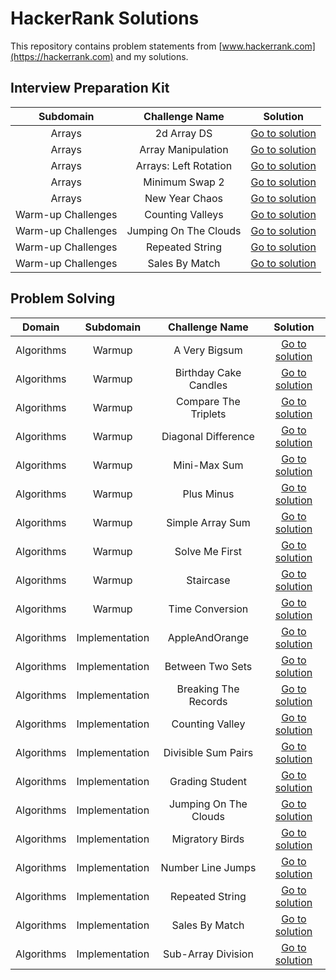 # HackerRank Solutions

This repository contains problem statements from [www.hackerrank.com](https://hackerrank.com) and my solutions.

## Interview Preparation Kit

|     Subdomain      |    Challenge Name     |                                                                             Solution                                                                             |
| :----------------: | :-------------------: | :--------------------------------------------------------------------------------------------------------------------------------------------------------------: |
|       Arrays       |      2d Array DS      |            [Go to solution](https://github.com/ByteBanana/HackerRankSolutions/blob/main/Interview%20Prepare%20Kit/Arrays/2dArray-DS/Solution.java)            |
|       Arrays       |  Array Manipulation   |        [Go to solution](https://github.com/ByteBanana/HackerRankSolutions/blob/main/Interview%20Prepare%20Kit/Arrays/ArrayManipulation/Solution.java)         |
|       Arrays       | Arrays: Left Rotation |       [Go to solution](https://github.com/ByteBanana/HackerRankSolutions/blob/main/Interview%20Prepare%20Kit/Arrays/Arrays-LeftRotation/Solution.java)        |
|       Arrays       |    Minimum Swap 2     |           [Go to solution](https://github.com/ByteBanana/HackerRankSolutions/blob/main/Interview%20Prepare%20Kit/Arrays/MinimumSwap2/Solution.java)           |
|       Arrays       |    New Year Chaos     |           [Go to solution](https://github.com/ByteBanana/HackerRankSolutions/blob/main/Interview%20Prepare%20Kit/Arrays/NewYearChaos/Solution.java)           |
| Warm-up Challenges |   Counting Valleys    |  [Go to solution](https://github.com/ByteBanana/HackerRankSolutions/blob/main/Interview%20Prepare%20Kit/Warm-up%20Challenges/CountingValleys/Solution.java)   |
| Warm-up Challenges | Jumping On The Clouds | [Go to solution](https://github.com/ByteBanana/HackerRankSolutions/blob/main/Interview%20Prepare%20Kit/Warm-up%20Challenges/JumpingOnTheClouds/Solution.java) |
| Warm-up Challenges |    Repeated String    |   [Go to solution](https://github.com/ByteBanana/HackerRankSolutions/blob/main/Interview%20Prepare%20Kit/Warm-up%20Challenges/RepeatedString/Solution.java)   |
| Warm-up Challenges |    Sales By Match     |    [Go to solution](https://github.com/ByteBanana/HackerRankSolutions/blob/main/Interview%20Prepare%20Kit/Warm-up%20Challenges/SalesByMatch/Solution.java)    |

## Problem Solving
|Domain|     Subdomain      |    Challenge Name     |                                                                             Solution                                                                             |
| :----------------: | :----------------: | :-------------------: | :--------------------------------------------------------------------------------------------------------------------------------------------------------------: |
|Algorithms|Warmup|A Very Bigsum|[Go to solution](https://github.com/ByteBanana/HackerRankSolutions/blob/main/Problem%20Solving/Algorithms/Warmup/AVeryBigSum/Solution.cpp)|
|Algorithms|Warmup|Birthday Cake Candles|[Go to solution](https://github.com/ByteBanana/HackerRankSolutions/blob/main/Problem%20Solving/Algorithms/Warmup/BirthdayCakeCandles/Solution.cpp)|
|Algorithms|Warmup|Compare The Triplets|[Go to solution](https://github.com/ByteBanana/HackerRankSolutions/blob/main/Problem%20Solving/Algorithms/Warmup/CompareTheTriplets/Solution.cpp)|
|Algorithms|Warmup|Diagonal Difference|[Go to solution](https://github.com/ByteBanana/HackerRankSolutions/blob/main/Problem%20Solving/Algorithms/Warmup/DiagonalDifference/Solution.cpp)|
|Algorithms|Warmup|Mini-Max Sum|[Go to solution](https://github.com/ByteBanana/HackerRankSolutions/blob/main/Problem%20Solving/Algorithms/Warmup/Mini-MaxSum/Solution.cpp)|
|Algorithms|Warmup|Plus Minus|[Go to solution](https://github.com/ByteBanana/HackerRankSolutions/blob/main/Problem%20Solving/Algorithms/Warmup/PlusMinus/Solution.cpp)|
|Algorithms|Warmup|Simple Array Sum|[Go to solution](https://github.com/ByteBanana/HackerRankSolutions/blob/main/Problem%20Solving/Algorithms/Warmup/SimpleArraySum/Solution.cpp)|
|Algorithms|Warmup|Solve Me First|[Go to solution](https://github.com/ByteBanana/HackerRankSolutions/blob/main/Problem%20Solving/Algorithms/Warmup/SolveMeFirst/Solution.cpp)|
|Algorithms|Warmup|Staircase|[Go to solution](https://github.com/ByteBanana/HackerRankSolutions/blob/main/Problem%20Solving/Algorithms/Warmup/Staircase/Solution.cpp)|
|Algorithms|Warmup|Time Conversion|[Go to solution](https://github.com/ByteBanana/HackerRankSolutions/blob/main/Problem%20Solving/Algorithms/Warmup/TimeConversion/Solution.cpp)|
|Algorithms|Implementation|AppleAndOrange|[Go to solution](https://github.com/ByteBanana/HackerRankSolutions/blob/main/Problem%20Solving/Algorithms/Implementation/AppleAndOrange/Solution.cpp)|
|Algorithms|Implementation|Between Two Sets|[Go to solution](https://github.com/ByteBanana/HackerRankSolutions/blob/main/Problem%20Solving/Algorithms/Implementation/BetweenTwoSets/Solution.cpp)|
|Algorithms|Implementation|Breaking The Records|[Go to solution](https://github.com/ByteBanana/HackerRankSolutions/blob/main/Problem%20Solving/Algorithms/Implementation/BreakingTheRecords/Solution.cpp)|
|Algorithms|Implementation|Counting Valley|[Go to solution](https://github.com/ByteBanana/HackerRankSolutions/blob/main/Problem%20Solving/Algorithms/Implementation/CountingValley/Solution.java)|
|Algorithms|Implementation|Divisible Sum Pairs|[Go to solution](https://github.com/ByteBanana/HackerRankSolutions/blob/main/Problem%20Solving/Algorithms/Implementation/DivisibleSumPairs/Solution.cpp)|
|Algorithms|Implementation|Grading Student|[Go to solution](https://github.com/ByteBanana/HackerRankSolutions/blob/main/Problem%20Solving/Algorithms/Implementation/GradingStudent/Solution.cpp)|
|Algorithms|Implementation|Jumping On The Clouds|[Go to solution](https://github.com/ByteBanana/HackerRankSolutions/blob/main/Problem%20Solving/Algorithms/Implementation/JumpingOnTheClouds/Solution.java)|
|Algorithms|Implementation|Migratory Birds|[Go to solution](https://github.com/ByteBanana/HackerRankSolutions/blob/main/Problem%20Solving/Algorithms/Implementation/MigratoryBirds/Solution.cpp)|
|Algorithms|Implementation|Number Line Jumps|[Go to solution](https://github.com/ByteBanana/HackerRankSolutions/blob/main/Problem%20Solving/Algorithms/Implementation/NumberLineJumps/Solution.cpp)|
|Algorithms|Implementation|Repeated String|[Go to solution](https://github.com/ByteBanana/HackerRankSolutions/blob/main/Problem%20Solving/Algorithms/Implementation/RepeatedString/Solution.java)|
|Algorithms|Implementation|Sales By Match|[Go to solution](https://github.com/ByteBanana/HackerRankSolutions/blob/main/Problem%20Solving/Algorithms/Implementation/SalesByMatch/Solution.java)|
|Algorithms|Implementation|Sub-Array Division|[Go to solution](https://github.com/ByteBanana/HackerRankSolutions/blob/main/Problem%20Solving/Algorithms/Implementation/Sub-ArrayDivision/Solution.cpp)|




















